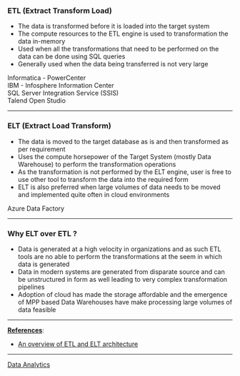 ### ETL (Extract Transform Load)

* The data is transformed before it is loaded into the target system
* The compute resources to the ETL engine is used to transformation the data in-memory
* Used when all the transformations that need to be performed on the data can be done using SQL queries
* Generally used when the data being transferred is not very large

Informatica - PowerCenter  
IBM - Infosphere Information Center  
SQL Server Integration Service (SSIS)  
Talend Open Studio

---

### ELT (Extract Load Transform)

* The data is moved to the target database as is and then transformed as per requirement
* Uses the compute horsepower of the Target System (mostly Data Warehouse) to perform the transformation operations
* As the transformation is not performed by the ELT engine, user is free to use other tool to transform the data into the required form
* ELT is also preferred when large volumes of data needs to be moved and implemented quite often in cloud environments

Azure Data Factory

---

### Why ELT over ETL ?

* Data is generated at a high velocity in organizations and as such ETL tools are no able to perform the transformations at the seem in which data is generated
* Data in modern systems are generated from disparate source and can be unstructured in form as well leading to very complex transformation pipelines
* Adoption of cloud has made the storage affordable and the emergence of MPP based Data Warehouses have make processing large volumes of data feasible

---

**<u>References</u>**:

* [An overview of ETL and ELT architecture](https://www.sqlshack.com/an-overview-of-etl-and-elt-architecture/)

---

[Data Analytics](../Data%20Analytics.md)
